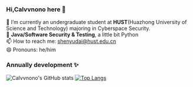 ### Hi,Calvvnono here 👋

<!--
**Calvvnono/Calvvnono** is a ✨ _special_ ✨ repository because its `README.md` (this file) appears on your GitHub profile.

Here are some ideas to get you started:

- 🔭 I’m currently working on ...
- 🌱 I’m currently learning ...
- 👯 I’m looking to collaborate on ...
- 🤔 I’m looking for help with ...
- 💬 Ask me about ...
- 📫 How to reach me: ...
- 😄 Pronouns: ...
- ⚡ Fun fact: ...
-->
🌱 I’m currently an undergraduate student at **HUST**(Huazhong University of Science and Technology) majoring in Cyberspace Security.  
🔭 **Java/Software Security & Testing**, a little bit Python  
📫 How to reach me: shenyudai@hust.edu.cn  
😄 Pronouns: he/him  
### Annually development ✨
![Calvvnono's GitHub stats](https://github-readme-stats.vercel.app/api?username=Calvvnono&theme=cobalt&show_icons=true)
[![Top Langs](https://github-readme-stats.vercel.app/api/top-langs/?username=Calvvnono)](https://github.com/Calvvnono/github-readme-stats)
